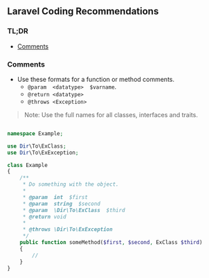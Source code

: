 ## Laravel Coding Recommendations

### TL;DR

- [Comments](#comments)

<a name="comments"></a>

### Comments

- Use these formats for a function or method comments.
  - `@param  <datatype>  $varname`.
  - `@return <datatype>`
  - `@throws <Exception>`

> Note: Use the full names for all classes, interfaces and traits.

```php

namespace Example;

use Dir\To\ExClass;
use Dir\To\ExException;

class Example
{
    /**
     * Do something with the object.
     *
     * @param  int  $first
     * @param  string  $second
     * @param  \Dir\To\ExClass  $third
     * @return void
     *
     * @throws \Dir\To\ExException
     */
    public function someMethod($first, $second, ExClass $third)
    {
        //
    }
}
```
